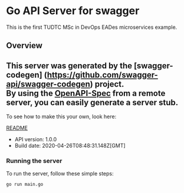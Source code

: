 # Go API Server for swagger

This is the first TUDTC MSc in DevOps EADes microservices example. 

## Overview
This server was generated by the [swagger-codegen]
(https://github.com/swagger-api/swagger-codegen) project.  
By using the [OpenAPI-Spec](https://github.com/OAI/OpenAPI-Specification) from a remote server, you can easily generate a server stub.  
-

To see how to make this your own, look here:

[README](https://github.com/swagger-api/swagger-codegen/blob/master/README.md)

- API version: 1.0.0
- Build date: 2020-04-26T08:48:31.148Z[GMT]


### Running the server
To run the server, follow these simple steps:

```
go run main.go
```

